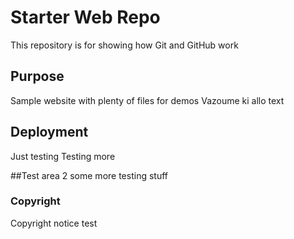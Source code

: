 # Starter Web Repo

This repository is for showing how Git and GitHub work

## Purpose

Sample website with plenty of files for demos
Vazoume ki allo text

## Deployment

Just testing
Testing more

##Test area 2
 some more testing stuff
 
### Copyright
  Copyright notice test